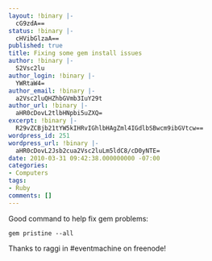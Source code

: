 ```yaml
---
layout: !binary |-
  cG9zdA==
status: !binary |-
  cHVibGlzaA==
published: true
title: Fixing some gem install issues
author: !binary |-
  S2Vsc2lu
author_login: !binary |-
  YWRtaW4=
author_email: !binary |-
  a2Vsc2luQHZhbGVmb3IuY29t
author_url: !binary |-
  aHR0cDovL2tlbHNpbi5uZXQ=
excerpt: !binary |-
  R29vZCBjb21tYW5kIHRvIGhlbHAgZml4IGdlbSBwcm9ibGVtcw==
wordpress_id: 251
wordpress_url: !binary |-
  aHR0cDovL2Jsb2cua2Vsc2luLm5ldC8/cD0yNTE=
date: 2010-03-31 09:42:38.000000000 -07:00
categories:
- Computers
tags:
- Ruby
comments: []
---
```

Good command to help fix gem problems:

<pre><code>gem pristine --all</code></pre>

Thanks to raggi in #eventmachine on freenode!
